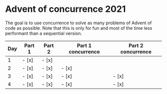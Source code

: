 # Advent of concurrence 2021
The goal is to use concurrence to solve as many problems of Advent of code as possible. Note that this is only for fun and most of the time less performant than a sequential version.

| Day | Part 1 | Part 2 | Part 1 concurrence | Part 2 concurrence |
|-----|--------|--------|--------------------|--------------------|
| 1   | - [x]  | - [x]  |                    |                    |
| 2   | - [x]  | - [x]  | - [x]              |                    |
| 3   | - [x]  | - [x]  | - [x]              | - [x]              |
| 4   | - [x]  | - [x]  | - [x]              | - [x]              |